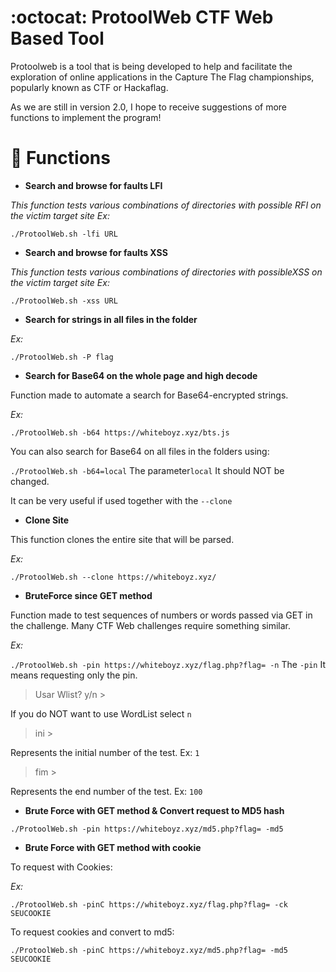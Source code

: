 #  :octocat: ProtoolWeb CTF Web Based Tool
Protoolweb is a tool that is being developed to help and facilitate the exploration of online applications in the Capture The Flag championships, popularly known as CTF or Hackaflag.

As we are still in version 2.0, I hope to receive suggestions of more functions to implement the program!

#  :wrench: Functions

- **Search and browse for faults LFI**

*This function tests various combinations of directories with possible RFI on the victim target site Ex:*

`./ProtoolWeb.sh -lfi URL`

- **Search and browse for faults XSS**

*This function tests various combinations of directories with possibleXSS on the victim target site Ex:*

`./ProtoolWeb.sh -xss URL`


- **Search for strings in all files in the folder**

*Ex:*

`./ProtoolWeb.sh -P flag`


- **Search for Base64 on the whole page and high decode**

Function made to automate a search for Base64-encrypted strings.

*Ex:*

`./ProtoolWeb.sh -b64 https://whiteboyz.xyz/bts.js`

You can also search for Base64 on all files in the folders using:

`./ProtoolWeb.sh -b64=local` The parameter`local` It should NOT be changed.

It can be very useful if used together with the `--clone`

- **Clone Site**

This function clones the entire site that will be parsed.

*Ex:*

`./ProtoolWeb.sh --clone https://whiteboyz.xyz/`


- **BruteForce since GET method**

Function made to test sequences of numbers or words passed via GET in the challenge. Many CTF Web challenges require something similar.

*Ex:*

`./ProtoolWeb.sh -pin https://whiteboyz.xyz/flag.php?flag= -n` The `-pin` It means requesting only the pin.

> Usar Wlist? y/n > 

If you do NOT want to use WordList select `n`

> ini >

Represents the initial number of the test. Ex: `1`

> fim >

Represents the end number of the test. Ex: `100`

- **Brute Force with GET method & Convert request to MD5 hash**

`./ProtoolWeb.sh -pin https://whiteboyz.xyz/md5.php?flag= -md5`

- **Brute Force with GET method with cookie**

To request with Cookies:

*Ex:*

`./ProtoolWeb.sh -pinC https://whiteboyz.xyz/flag.php?flag= -ck SEUCOOKIE`

To request cookies and convert to md5:

`./ProtoolWeb.sh -pinC https://whiteboyz.xyz/md5.php?flag= -md5 SEUCOOKIE`
